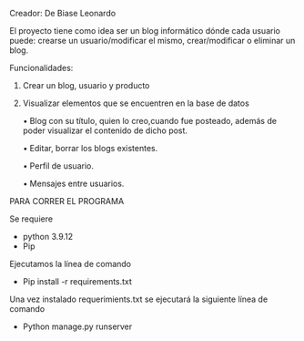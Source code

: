 Creador: De Biase Leonardo

El proyecto tiene como idea ser un blog informático dónde cada usuario puede: crearse un usuario/modificar el mismo, crear/modificar o eliminar un blog.

Funcionalidades: 

1.	Crear un blog, usuario y producto	
2.	Visualizar elementos que se encuentren en la  base de datos

    •	Blog con su título, quien lo creo,cuando fue posteado, además de poder visualizar el contenido de dicho post.

    •	Editar, borrar los blogs existentes.

    •	Perfil de usuario.

    •	Mensajes entre usuarios.


PARA CORRER EL PROGRAMA 

Se requiere 
-	python 3.9.12
-	Pip

Ejecutamos la línea de comando 

-	Pip install -r requirements.txt

Una vez instalado requerimients.txt se ejecutará la siguiente línea de comando

-	Python manage.py runserver
